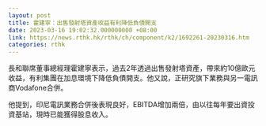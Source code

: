 ```yaml
---
layout: post
title: 霍建寧：出售發射塔資產收益有利降低負債開支
date: 2023-03-16 19:02:32.000000000 +08:00
link: https://news.rthk.hk/rthk/ch/component/k2/1692261-20230316.htm
categories: rthk
---
```


長和聯席董事總經理霍建寧表示，過去2年透過出售發射塔資產，帶來約10億歐元收益，有利集團在加息環境下降低負債開支。他又說，正研究旗下業務與另一電訊商Vodafone合併。

他提到，印尼電訊業務合併後表現良好，EBITDA增加兩倍，由以往每年要出資投資基站，現時已能獲得股息收入。

